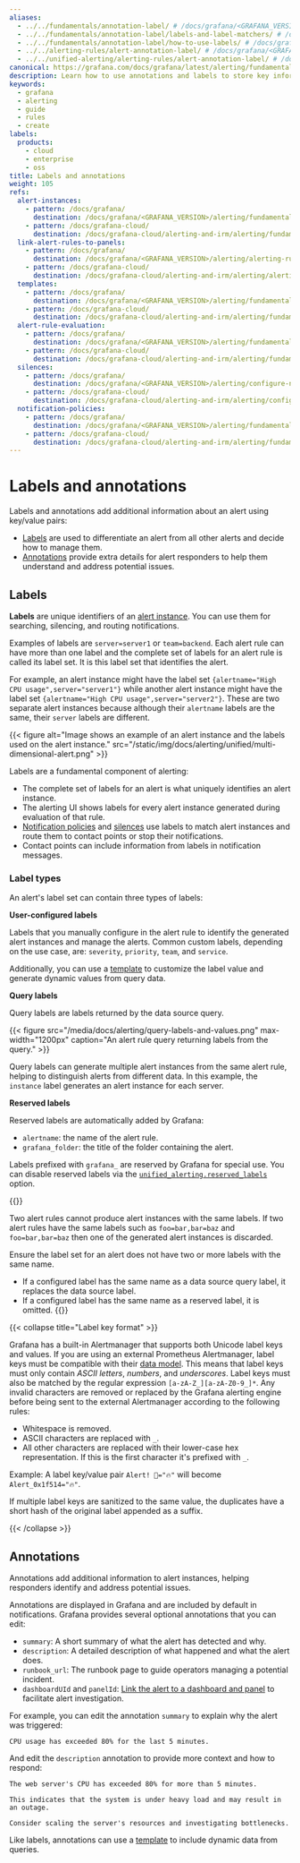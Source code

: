 ```yaml
---
aliases:
  - ../../fundamentals/annotation-label/ # /docs/grafana/<GRAFANA_VERSION>/alerting/fundamentals/annotation-label/
  - ../../fundamentals/annotation-label/labels-and-label-matchers/ # /docs/grafana/<GRAFANA_VERSION>/alerting/fundamentals/annotation-label/labels-and-label-matchers/
  - ../../fundamentals/annotation-label/how-to-use-labels/ # /docs/grafana/<GRAFANA_VERSION>/alerting/fundamentals/annotation-label/how-to-use-labels/
  - ../../alerting-rules/alert-annotation-label/ # /docs/grafana/<GRAFANA_VERSION>/alerting/alerting-rules/alert-annotation-label/
  - ../../unified-alerting/alerting-rules/alert-annotation-label/ # /docs/grafana/<GRAFANA_VERSION>/alerting/unified-alerting/alerting-rules/alert-annotation-label/
canonical: https://grafana.com/docs/grafana/latest/alerting/fundamentals/alert-rules/annotation-label/
description: Learn how to use annotations and labels to store key information about alerts
keywords:
  - grafana
  - alerting
  - guide
  - rules
  - create
labels:
  products:
    - cloud
    - enterprise
    - oss
title: Labels and annotations
weight: 105
refs:
  alert-instances:
    - pattern: /docs/grafana/
      destination: /docs/grafana/<GRAFANA_VERSION>/alerting/fundamentals#alert-instances
    - pattern: /docs/grafana-cloud/
      destination: /docs/grafana-cloud/alerting-and-irm/alerting/fundamentals#alert-instances
  link-alert-rules-to-panels:
    - pattern: /docs/grafana/
      destination: /docs/grafana/<GRAFANA_VERSION>/alerting/alerting-rules/link-alert-rules-to-panels/
    - pattern: /docs/grafana-cloud/
      destination: /docs/grafana-cloud/alerting-and-irm/alerting/alerting-rules/link-alert-rules-to-panels/
  templates:
    - pattern: /docs/grafana/
      destination: /docs/grafana/<GRAFANA_VERSION>/alerting/fundamentals/templates/
    - pattern: /docs/grafana-cloud/
      destination: /docs/grafana-cloud/alerting-and-irm/alerting/fundamentals/templates/
  alert-rule-evaluation:
    - pattern: /docs/grafana/
      destination: /docs/grafana/<GRAFANA_VERSION>/alerting/fundamentals/alert-rule-evaluation/
    - pattern: /docs/grafana-cloud/
      destination: /docs/grafana-cloud/alerting-and-irm/alerting/fundamentals/alert-rule-evaluation/
  silences:
    - pattern: /docs/grafana/
      destination: /docs/grafana/<GRAFANA_VERSION>/alerting/configure-notifications/create-silence/
    - pattern: /docs/grafana-cloud/
      destination: /docs/grafana-cloud/alerting-and-irm/alerting/configure-notifications/create-silence/
  notification-policies:
    - pattern: /docs/grafana/
      destination: /docs/grafana/<GRAFANA_VERSION>/alerting/fundamentals/notifications/notification-policies/
    - pattern: /docs/grafana-cloud/
      destination: /docs/grafana-cloud/alerting-and-irm/alerting/fundamentals/notifications/notification-policies/
---
```


# Labels and annotations

Labels and annotations add additional information about an alert using key/value pairs:

- [Labels](#labels) are used to differentiate an alert from all other alerts and decide how to manage them.
- [Annotations](#annotations) provide extra details for alert responders to help them understand and address potential issues.

## Labels

**Labels** are unique identifiers of an [alert instance](ref:alert-instances). You can use them for searching, silencing, and routing notifications.

Examples of labels are `server=server1` or `team=backend`. Each alert rule can have more than one label and the complete set of labels for an alert rule is called its label set. It is this label set that identifies the alert.

For example, an alert instance might have the label set `{alertname="High CPU usage",server="server1"}` while another alert instance might have the label set `{alertname="High CPU usage",server="server2"}`. These are two separate alert instances because although their `alertname` labels are the same, their `server` labels are different.

{{< figure alt="Image shows an example of an alert instance and the labels used on the alert instance." src="/static/img/docs/alerting/unified/multi-dimensional-alert.png" >}}

Labels are a fundamental component of alerting:

- The complete set of labels for an alert is what uniquely identifies an alert instance.
- The alerting UI shows labels for every alert instance generated during evaluation of that rule.
- [Notification policies](ref:notification-policies) and [silences](ref:silences) use labels to match alert instances and route them to contact points or stop their notifications.
- Contact points can include information from labels in notification messages.

### Label types

An alert's label set can contain three types of labels:

**User-configured labels**

Labels that you manually configure in the alert rule to identify the generated alert instances and manage the alerts. Common custom labels, depending on the use case, are: `severity`, `priority`, `team`, and `service`.

Additionally, you can use a [template](ref:templates) to customize the label value and generate dynamic values from query data.

**Query labels**

Query labels are labels returned by the data source query.

{{< figure src="/media/docs/alerting/query-labels-and-values.png" max-width="1200px" caption="An alert rule query returning labels from the query." >}}

Query labels can generate multiple alert instances from the same alert rule, helping to distinguish alerts from different data. In this example, the `instance` label generates an alert instance for each server.

**Reserved labels**

Reserved labels are automatically added by Grafana:

- `alertname`: the name of the alert rule.
- `grafana_folder`: the title of the folder containing the alert.

Labels prefixed with `grafana_` are reserved by Grafana for special use. You can disable reserved labels via the [`unified_alerting.reserved_labels`](/docs/grafana/<GRAFANA_VERSION>/setup-grafana/configure-grafana#unified_alertingreserved_labels) option.

{{<admonition type="note">}}

Two alert rules cannot produce alert instances with the same labels. If two alert rules have the same labels such as `foo=bar,bar=baz` and `foo=bar,bar=baz` then one of the generated alert instances is discarded.

Ensure the label set for an alert does not have two or more labels with the same name.

- If a configured label has the same name as a data source query label, it replaces the data source label.
- If a configured label has the same name as a reserved label, it is omitted.
  {{</admonition>}}

{{< collapse title="Label key format" >}}

Grafana has a built-in Alertmanager that supports both Unicode label keys and values. If you are using an external Prometheus Alertmanager, label keys must be compatible with their [data model](https://prometheus.io/docs/concepts/data_model/#metric-names-and-labels).
This means that label keys must only contain _ASCII letters_, _numbers_, and _underscores_.
Label keys must also be matched by the regular expression `[a-zA-Z_][a-zA-Z0-9_]*`.
Any invalid characters are removed or replaced by the Grafana alerting engine before being sent to the external Alertmanager according to the following rules:

- Whitespace is removed.
- ASCII characters are replaced with `_`.
- All other characters are replaced with their lower-case hex representation.
  If this is the first character it's prefixed with `_`.

Example: A label key/value pair `Alert! 🔔="🔥"` will become `Alert_0x1f514="🔥"`.

If multiple label keys are sanitized to the same value, the duplicates have a short hash of the original label appended as a suffix.

{{< /collapse >}}

## Annotations

Annotations add additional information to alert instances, helping responders identify and address potential issues.

Annotations are displayed in Grafana and are included by default in notifications. Grafana provides several optional annotations that you can edit:

- `summary`: A short summary of what the alert has detected and why.
- `description`: A detailed description of what happened and what the alert does.
- `runbook_url`: The runbook page to guide operators managing a potential incident.
- `dashboardUId` and `panelId`: [Link the alert to a dashboard and panel](ref:link-alert-rules-to-panels) to facilitate alert investigation.

For example, you can edit the annotation `summary` to explain why the alert was triggered:

```
CPU usage has exceeded 80% for the last 5 minutes.
```

And edit the `description` annotation to provide more context and how to respond:

```
The web server's CPU has exceeded 80% for more than 5 minutes.

This indicates that the system is under heavy load and may result in an outage.

Consider scaling the server's resources and investigating bottlenecks.
```

Like labels, annotations can use a [template](ref:templates) to include dynamic data from queries.
